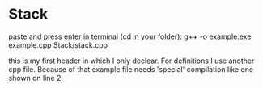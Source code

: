 # Stack
paste and press enter in terminal (cd in your folder): g++ -o example.exe example.cpp Stack/stack.cpp

this is my first header in which I only declear. For definitions I use another cpp file. Because of that example file needs 'special' compilation like one shown on line 2. 
